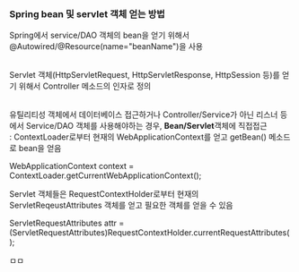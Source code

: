 <h3>Spring bean 및 servlet 객체 얻는 방법</h3>
Spring에서 service/DAO 객체의 bean을 얻기 위해서 @Autowired/@Resource(name="beanName")을 사용<br><br>

Servlet 객체(HttpServletRequest, HttpServletResponse, HttpSession 등)를 얻기 위해서 Controller 메소드의 인자로 정의<br><br>

유틸리티성 객체에서 데이터베이스 접근하거나 Controller/Service가 아닌 리스너 등에서 Service/DAO 객체를 사용해야하는 경우, <strong>Bean/Servlet</strong>객체에 직접접근 <br>
 : ContextLoader로부터 현재의 WebApplicationContext를 얻고 getBean() 메소드로 bean을 얻음

  WebApplicationContext context = ContextLoader.getCurrentWebApplicationContext();

Servlet 객체들은 RequestContextHolder로부터 현재의 ServletReqeustAttributes 객체를 얻고 필요한 객체를 얻을 수 있음

  ServletRequestAttributes attr = (ServletRequestAttributes)RequestContextHolder.currentRequestAttributes();

ㅁㅁ

